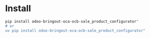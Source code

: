 # Install

```bash
pip install odoo-bringout-oca-ocb-sale_product_configurator"
# or
uv pip install odoo-bringout-oca-ocb-sale_product_configurator"
```
